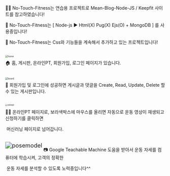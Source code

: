 :man_cartwheeling: No-Touch-Fitness는 연습용 프로젝트로 Mean-Blog-Node-JS / Keepfit 사이트를 참고하였습니다!

:dancer: No-Touch-Fitness는 [ Node-js :arrow_forward: Html(X) Pug(X) Ejs(O)  + MongoDB ] 를 사용중입니다!

:facepunch: No-Touch-Fitness는 Css와 기능들을 계속해서 추가하고 있는 프로젝트입니다!

<br>



<img src="https://user-images.githubusercontent.com/80046326/144702752-a254484f-7651-4d84-8ca3-4073055717c8.PNG" align="left" alt="home" style= "zoom:50%;" />

:house: 홈, 게시판, 온라인PT, 회원가입, 로그인 페이지가 있습니다.

<br>



<img src="https://user-images.githubusercontent.com/80046326/144702846-17fe80dc-0331-4945-bd92-6b48391f62ca.PNG" align="left" alt="board" style="zoom:50%;" />

:muscle: 회원가입 및 로그인에 성공하면 게시글과 댓글을 Create, Read, Update, Delete 할 수 있는 게시판입니다.

<br>



<img src="https://user-images.githubusercontent.com/80046326/144703176-7ea92a6e-2658-466e-ba91-8704785daa6b.PNG" align="left" alt="onlinept" style="zoom:40%;" />

:dancing_women: 온라인PT 페이지로, 보라색박스에 마우스를 올리면 자동으로 운동 영상이 재생되고 신청하기를 클릭하면 

​      머신러닝 페이지로 넘어갑니다.

<br>



<img src="https://user-images.githubusercontent.com/80046326/144703312-eafd7bb2-ff84-4292-9421-4143f02d7292.PNG" align="left" alt="posemodel" style="zoom:130%;" />

:camera: Google Teachable Machine 도움을 받아서 운동 자세를 컴퓨터에 학습시켜, 고객의 정확한 

​      운동 자세를 분석할 수 있도록 노력중입니다^^

<br>
